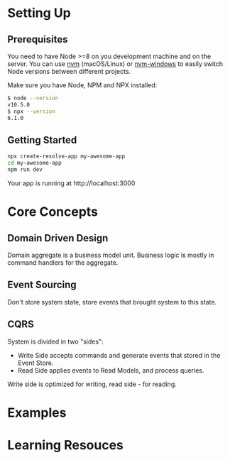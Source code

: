 # Setting Up

## Prerequisites

You need to have Node >=8 on you development machine and on the server.
You can use [nvm](https://github.com/creationix/nvm#installation) (macOS/Linux) or [nvm-windows](https://github.com/coreybutler/nvm-windows#node-version-manager-nvm-for-windows) to easily switch Node versions between different projects.

Make sure you have Node, NPM and NPX installed:

```sh
$ node --version
v10.5.0
$ npx --version
6.1.0
```

## Getting Started

```sh
npx create-resolve-app my-awesome-app
cd my-awesome-app
npm run dev
```

Your app is running at http://localhost:3000

# Core Concepts

## Domain Driven Design

Domain aggregate is a business model unit. Business logic is mostly in command handlers for the aggregate.

## Event Sourcing

Don't store system state, store events that brought system to this state.

## CQRS

System is divided in two "sides":

- Write Side accepts commands and generate events that stored in the Event Store.
- Read Side applies events to Read Models, and process queries.

Write side is optimized for writing, read side - for reading.





# Examples




# Learning Resouces